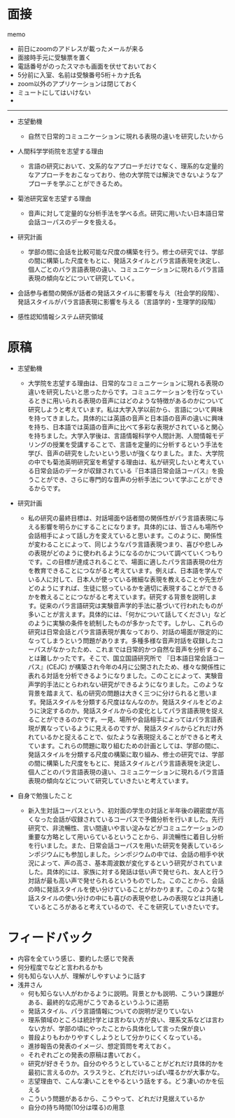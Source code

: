 # 面接

memo
- 前日にzoomのアドレスが載ったメールが来る
- 面接時手元に受験票を置く
- 電話番号がのったスマホも画面を伏せておいておく
- 5分前に入室、名前は受験番号5桁＋カナ氏名
- zoom以外のアプリケーションは閉じておく
- ミュートにしてはいけない
- 
---



- 志望動機
  - 自然で日常的コミュニケーションに現れる表現の違いを研究したいから
- 人間科学学術院を志望する理由
  - 言語の研究において、文系的なアプローチだけでなく、理系的な定量的なアプローチをおこなっており、他の大学院では解決できないようなアプローチを学ぶことができるため。
- 菊池研究室を志望する理由
  - 音声に対して定量的な分析手法を学べる点。研究に用いたい日本語日常会話コーパスのデータを扱える。
- 研究計画
  - 学部の間に会話を比較可能な尺度の構築を行う。修士の研究では、学部の間に構築した尺度をもとに、発話スタイルとパラ言語表現を決定し、個人ごとのパラ言語表現の違い、コミュニケーションに現れるパラ言語表現の傾向などについて研究していく。


- 会話参与者間の関係が話者の発話スタイルに影響を与え（社会学的段階）、発話スタイルがパラ言語表現に影響を与える（言語学的・生理学的段階）


- 感性認知情報システム研究領域


# 原稿

- 志望動機
  - 大学院を志望する理由は、日常的なコミュニケーションに現れる表現の違いを研究したいと思ったからです。コミュニケーションを行なっているときに用いられる表現の音声にはどのような特徴があるのかについて研究しようと考えています。私は大学入学以前から、言語について興味を持ってきました。具体的には英語の音声と日本語の音声の違いに興味を持ち、日本語では英語の音声に比べて多彩な表現がされていると関心を持ちました。大学入学後は、言語情報科学や人間計測、人間情報モデリングの授業を受講することで、言語を定量的に分析するという手法を学び、音声の研究をしたいという思いが強くなりました。また、大学院の中でも菊池英明研究室を希望する理由は、私が研究したいと考えている日常会話のデータが収録されている『日本語日常会話コーパス』を扱うことができ、さらに専門的な音声の分析手法について学ぶことができるからです。
- 研究計画
  - 私の研究の最終目標は、対話場面や話者間の関係性がパラ言語表現に与える影響を明らかにすることになります。具体的には、皆さんも場所や会話相手によって話し方を変えていると思います。このように、関係性が変わることによって、同じようなパラ言語表現つまり、喜びや悲しみの表現がどのように使われるようになるのかについて調べていくつもりです。この目標が達成されることで、場面に適したパラ言語表現の仕方を教育できることにつながると考えています。例えば、日本語を学んでいる人に対して、日本人が使っている微細な表現を教えることや先生がどのようにすれば、生徒に怒っているかを適切に表現することができるかを教えることにつながると考えています。研究する背景を説明します。従来のパラ言語研究は実験音声学的手法に基づいて行われたものが多いことが言えます。具体的には、「何かについて話してください」などのように実験の条件を統制したものが多かったです。しかし、これらの研究は日常会話とパラ言語表現が異なっており、対話の場面が限定的になってしまうという問題があります。多種多様な音声対話を収録したコーパスがなかったため、これまでは日常的かつ自然な音声を分析することは難しかったです。そこで、国立国語研究所で  『日本語日常会話コーパス』(CEJC) が構築され今年の4月に公開されたため、様々な関係性に表れる対話を分析できるようになりました。このことによって、実験音声学的手法にとらわれない研究ができるようになりました。このような背景を踏まえて、私の研究の問題は大きく三つに分けられると思います。発話スタイルを分類する尺度はなんなのか。発話スタイルをどのように決定するのか。発話スタイルからの変化としてパラ言語表現を捉えることができるのかです。一見、場所や会話相手によってはパラ言語表現が異なっているように見えるのですが、発話スタイルからどれだけ外れているかと捉えることで、似たような表現捉えることができると考えています。これらの問題に取り組むための計画としては、学部の間に、発話スタイルを分類する尺度の構築に取り組み、修士の研究では、学部の間に構築した尺度をもとに、発話スタイルとパラ言語表現を決定し、個人ごとのパラ言語表現の違い、コミュニケーションに現れるパラ言語表現の傾向などについて研究していきたいと考えています。

- 自身で勉強したこと
  - 新入生対話コーパスという、初対面の学生の対話と半年後の親密度が高くなった会話が収録されているコーパスで予備分析を行いました。先行研究で、非流暢性、言い間違いや言い淀みなどがコミュニケーションの重要な方略として用いらているということから、非流暢性に着目し分析を行いました。また、日常会話コーパスを用いた研究を発表しているシンポジウムにも参加しました。シンポジウムの中では、会話の相手や状況によって、声の高さ、基本周波数が変化するという研究がされていました。具体的には、家族に対する発話は低い声で発せられ、友人と行う対話が最も高い声で発せられるというものでした。このことから、会話の時に発話スタイルを使い分けていることがわかります。このような発話スタイルの使い分けの中にも喜びの表現や悲しみの表現などは共通しているところがあると考えているので、そこを研究していきたいです。

# フィードバック
- 内容を全ていう感じ、要約した感じで発表
- 何分程度でなどと言われるかも
- 何も知らない人が、理解がしやすいように話す
- 浅井さん
  - 何も知らない人がわかるように説明。背景とかも説明、こういう課題がある、最終的な応用がこうであるというふうに道筋
  - 発話スタイル、パラ言語情報についての説明が足りていない
  - 理系領域のところは統計学とは言わない方が良い、理系文系などは言わない方が、学部の頃にやったことから具体化して言った保が良い
  - 普段よりもわかりやすくしようとして分かりにくくなっている。
  - 進捗報告の発表のイメージ、想定質問を考えておく。
  - それぞれごとの発表の原稿は書いておく。
  - 研究が好きそうか。自分のやろうとしていることがどれだけ具体的かを最初に言えるのか。スラスラと、どれだけいっぱい喋るかが大事かな。
  - 志望理由で、こんな凄いことをやるという話をする。どう凄いのかを伝える
  - こういう問題があるから、こうやって、どれだけ見据えているか
  - 自分の持ち時間(10分は喋る)の用意


